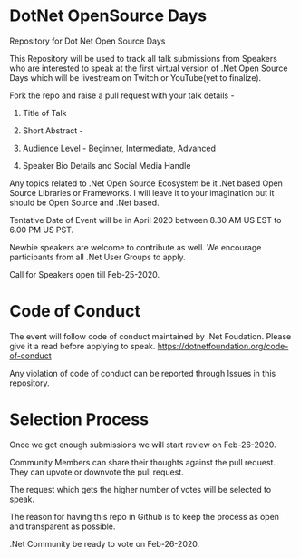 # DotNet OpenSource Days
Repository for Dot Net Open Source Days

This Repository will be used to track all talk submissions from Speakers who are interested to speak at the first virtual version of .Net Open Source Days which will be livestream on Twitch or YouTube(yet to finalize).

Fork the repo and raise a pull request with your talk details -

1. Title of Talk

2. Short Abstract -

3. Audience Level - Beginner, Intermediate, Advanced

4. Speaker Bio Details and Social Media Handle


Any topics related to .Net Open Source Ecosystem be it .Net based Open Source Libraries or Frameworks. I will leave it to your imagination but it should be Open Source and .Net based.

Tentative Date of Event will be in April 2020 between 8.30 AM US EST to 6.00 PM US PST.

Newbie speakers are welcome to contribute as well.  We encourage participants from all .Net User Groups to apply.

Call for Speakers open till Feb-25-2020.

# Code of Conduct

The event will follow code of conduct maintained by .Net Foudation. Please give it a read before applying to speak.
https://dotnetfoundation.org/code-of-conduct

Any violation of code of conduct can be reported through Issues in this repository.

# Selection Process
Once we get enough submissions we will start review on Feb-26-2020.

Community Members can share their thoughts against the pull request. They can upvote or downvote the pull request.

The request which gets the higher number of votes will be selected to speak.

The reason for having this repo in Github is to keep the process as open and transparent as possible.

.Net Community be ready to vote on Feb-26-2020.



